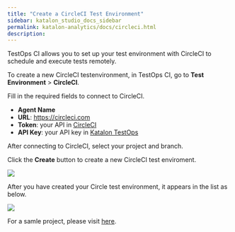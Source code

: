 ```yaml
---
title: "Create a CircleCI Test Environment"
sidebar: katalon_studio_docs_sidebar
permalink: katalon-analytics/docs/circleci.html 
description: 
---
```

TestOps CI allows you to set up your test environment with CircleCI to schedule and execute tests remotely.

To create a new CircleCI testenvironment, in TestOps CI, go to **Test Environment** > **CircleCI**.

Fill in the required fields to connect to CircleCI.

- **Agent Name**
- **URL**: https://circleci.com
- **Token**: your API in [CircleCI](https://circleci.com/account/api)
- **API Key**: your API key in [Katalon TestOps](https://analytics.katalon.com/user/apikey)

After connecting to CircleCI, select your project and branch.

Click the **Create** button to create a new CircleCI test enviroment.

<img src="https://github.com/katalon-studio/docs-images/raw/master/katalon-analytics/docs/circleci-agent/1-connect.png" width="" height="">

After you have created your Circle test environment, it appears in the list as below.

<img src="https://github.com/katalon-studio/docs-images/raw/master/katalon-analytics/docs/circleci-agent/2-list.png" width="" height="">

For a samle project, please visit [here](https://github.com/katalon-studio-samples/testops-circleci-sample).